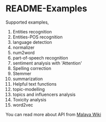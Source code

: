 # README-Examples

Supported examples,

1. Entities recognition
2. Entities-POS recognition
3. language detection
4. normalizer
5. num2word
6. part-of-speech recognition
7. sentiment analysis with 'Attention'
8. Spelling correction
9. Stemmer
9. summarization
10. Helpful text functions
11. topic-modelling
12. topics and influencers analysis
13. Toxicity analysis
14. word2vec

You can read more about API from [Malaya Wiki](https://github.com/DevconX/Malaya/wiki)
